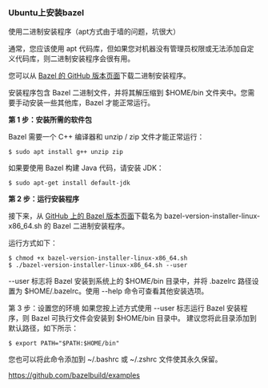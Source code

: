 ### Ubuntu上安装bazel

使用二进制安装程序（apt方式由于墙的问题，坑很大）

通常，您应该使用 apt 代码库，但如果您对机器没有管理员权限或无法添加自定义代码库，则二进制安装程序会很有用。

您可以从 [Bazel 的 GitHub 版本页面](https://github.com/bazelbuild/bazel/releases)下载二进制安装程序。

安装程序包含 Bazel 二进制文件，并将其解压缩到 $HOME/bin 文件夹中。您需要手动安装一些其他库，Bazel 才能正常运行。

**第 1 步：安装所需的软件包**

Bazel 需要一个 C++ 编译器和 unzip / zip 文件才能正常运行：

```
$ sudo apt install g++ unzip zip
```

如果要使用 Bazel 构建 Java 代码，请安装 JDK：

```
$ sudo apt-get install default-jdk
```

**第 2 步：运行安装程序**

接下来，从 [GitHub 上的 Bazel 版本页面](https://github.com/bazelbuild/bazel/releases)下载名为 
bazel-version-installer-linux-x86_64.sh 的 Bazel 二进制安装程序。

运行方式如下：

```
$ chmod +x bazel-version-installer-linux-x86_64.sh
$ ./bazel-version-installer-linux-x86_64.sh --user
```

--user 标志将 Bazel 安装到系统上的 $HOME/bin 目录中，并将 .bazelrc 路径设置为 $HOME/.bazelrc。使用 --help 命令可查看其他安装选项。

第 3 步：设置您的环境
如果您按上述方式使用 --user 标志运行 Bazel 安装程序，则 Bazel 可执行文件会安装到 $HOME/bin 目录中。
建议您将此目录添加到默认路径，如下所示：

```
$ export PATH="$PATH:$HOME/bin"
```

您也可以将此命令添加到 ~/.bashrc 或 ~/.zshrc 文件使其永久保留。


https://github.com/bazelbuild/examples
